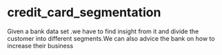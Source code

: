 # credit_card_segmentation
Given a bank data set .we have to find insight from it and divide the customer into different segments.We can also advice the bank on how to increase their business
